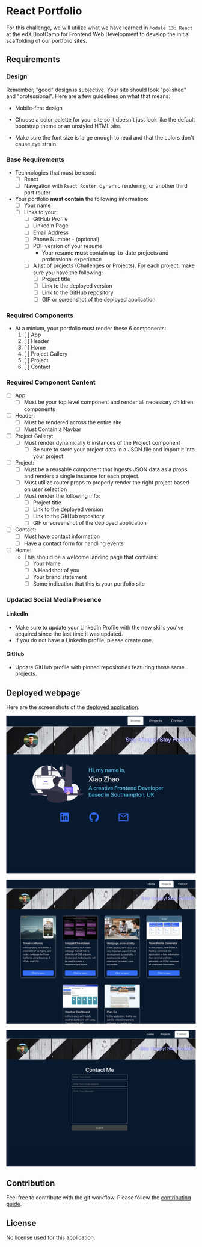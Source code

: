 # React Portfolio

For this challenge, we will utilize what we have learned in `Module 13: React` at the edX BootCamp for Frontend Web Development to develop the initial scaffolding of our portfolio sites.

## Requirements

### Design

Remember, "good" design is subjective. Your site should look "polished" and "professional". Here are a few guidelines on what that means:

* Mobile-first design

* Choose a color palette for your site so it doesn't just look like
the default bootstrap theme or an unstyled HTML site.

* Make sure the font size is large enough to read and that the colors don't cause eye strain.

### Base Requirements

* Technologies that must be used:
  * [ ] React
  * [ ] Navigation with `React Router`, dynamic rendering, or another third part router
* Your portfolio **must contain** the following information:
  * [ ] Your name
  * [ ] Links to your:
    * [ ] GitHub Profile
    * [ ] LinkedIn Page
    * [ ] Email Address
    * [ ] Phone Number - (optional)
    * [ ] PDF version of your resume
      * Your resume **must** contain up-to-date projects and professional experience
    * [ ] A list of projects (Challenges or Projects). For each project, make sure you have the following:
      * [ ] Project title
      * [ ] Link to the deployed version
      * [ ] Link to the GitHub repository
      * [ ] GIF or screenshot of the deployed application

### Required Components

* At a minium, your portfolio must render these 6 components:
  1. [ ] App
  2. [ ] Header
  4. [ ] Home
  5. [ ] Project Gallery
  6. [ ] Project
  7. [ ] Contact

### Required Component Content
* [ ] App:
  * [ ] Must be your top level component and render all necessary children components
* [ ] Header:
   * [ ] Must be rendered across the entire site
   * [ ] Must Contain a Navbar
* [ ] Project Gallery:
  * [ ] Must render dynamically 6 instances of the Project component
    * [ ] Be sure to store your project data in a JSON file and import it into your project
* [ ] Project:
   * [ ] Must be a reusable component that ingests JSON data as a props and renders a single instance for each project.
   * [ ] Must utilize router props to properly render the right project based on user selection
   * [ ] Must render the following info:
     * [ ] Project title
     * [ ] Link to the deployed version
     * [ ] Link to the GitHub repository
     * [ ] GIF or screenshot of the deployed application
* [ ] Contact:
  * [ ] Must have contact information
  * [ ] Have a contact form for handling events
* [ ] Home:
  * This should be a welcome landing page that contains:
     * [ ] Your Name
     * [ ] A Headshot of you
     * [ ] Your brand statement
     * [ ] Some indication that this is your portfolio site

### Updated Social Media Presence
#### LinkedIn

* Make sure to update your LinkedIn Profile with the new skills you've acquired since the last time it was updated.
* If you do not have a LinkedIn profile, please create one.
#### GitHub

* Update GitHub profile with pinned repositories featuring those same projects.


## Deployed webpage
Here are the screenshots of the [deployed application](https://courageous-crisp-0050b3.netlify.app/).

![screenshoot1](./src/assets/images/Screenshot1.png)

![screenshot2](./src/assets/images/Screenshot2.png)

![screenshot3](./src/assets/images/Screenshot3.png)

## Contribution 
Feel free to contribute with the git workflow. Please follow the [contributing guide](https://github.com/github/docs/blob/main/CONTRIBUTING.md).

## License
No license used for this application.